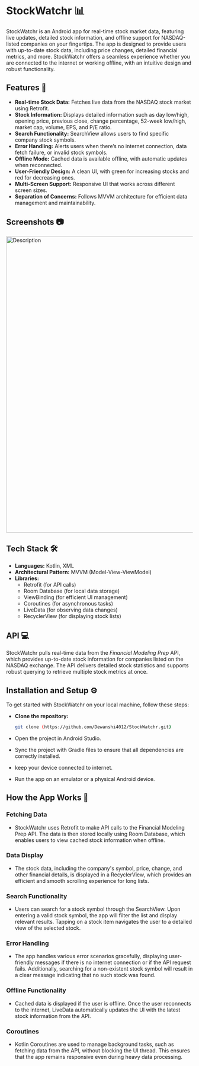 # StockWatchr 📊
StockWatchr is an Android app for real-time stock market data, featuring live updates, detailed stock information, and offline support for NASDAQ-listed companies on your fingertips. The app is designed to provide users with up-to-date stock data, including price changes, detailed financial metrics, and more. StockWatchr offers a seamless experience whether you are connected to the internet or working offline, with an intuitive design and robust functionality.

## Features 🚀
- **Real-time Stock Data:** Fetches live data from the NASDAQ stock market using Retrofit.
- **Stock Information:** Displays detailed information such as day low/high, opening price, previous close, change percentage, 52-week low/high, market cap, volume, EPS, and P/E ratio.
- **Search Functionality:** SearchView allows users to find specific company stock symbols.
- **Error Handling:** Alerts users when there’s no internet connection, data fetch failure, or invalid stock symbols.
- **Offline Mode:** Cached data is available offline, with automatic updates when reconnected.
- **User-Friendly Design:** A clean UI, with green for increasing stocks and red for decreasing ones.
- **Multi-Screen Support:** Responsive UI that works across different screen sizes.
- **Separation of Concerns:** Follows MVVM architecture for efficient data management and maintainability.


## Screenshots 📷
<img src="https://github.com/user-attachments/assets/34d176db-0ecf-4374-bfce-4b3ed800f3d0" alt="Description"  width="800" />

## Tech Stack 🛠️

- **Languages:** Kotlin, XML
- **Architectural Pattern:** MVVM (Model-View-ViewModel)
- **Libraries:**
  - Retrofit (for API calls)
  - Room Database (for local data storage)
  - ViewBinding (for efficient UI management)
  - Coroutines (for asynchronous tasks)
  - LiveData (for observing data changes)
  - RecyclerView (for displaying stock lists)

## API 💻
StockWatchr pulls real-time data from the _Financial Modeling Prep_ API, which provides up-to-date stock information for companies listed on the NASDAQ exchange. The API delivers detailed stock statistics and supports robust querying to retrieve multiple stock metrics at once.

## Installation and Setup ⚙️
To get started with StockWatchr on your local machine, follow these steps:
- **Clone the repository:**
  
  ```bash
  git clone (https://github.com/Dewanshi4012/StockWatchr.git)
  ```
- Open the project in Android Studio.
- Sync the project with Gradle files to ensure that all dependencies are correctly installed.
- keep your device connected to internet.
- Run the app on an emulator or a physical Android device.

## How the App Works 🔧
### Fetching Data
- StockWatchr uses Retrofit to make API calls to the Financial Modeling Prep API. The data is then stored locally using Room Database, which enables users to view cached stock information when offline.
### Data Display
- The stock data, including the company's symbol, price, change, and other financial details, is displayed in a RecyclerView, which provides an efficient and smooth scrolling experience for long lists.
### Search Functionality
- Users can search for a stock symbol through the SearchView. Upon entering a valid stock symbol, the app will filter the list and display relevant results. Tapping on a stock item navigates the user to a detailed view of the selected stock.
### Error Handling
- The app handles various error scenarios gracefully, displaying user-friendly messages if there is no internet connection or if the API request fails. Additionally, searching for a non-existent stock symbol will result in a clear message indicating that no such stock was found.
### Offline Functionality
- Cached data is displayed if the user is offline. Once the user reconnects to the internet, LiveData automatically updates the UI with the latest stock information from the API.
### Coroutines
- Kotlin Coroutines are used to manage background tasks, such as fetching data from the API, without blocking the UI thread. This ensures that the app remains responsive even during heavy data processing.
  
